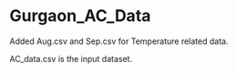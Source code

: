 # Gurgaon_AC_Data

Added Aug.csv and Sep.csv for Temperature related data.





AC_data.csv is the input dataset.
